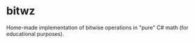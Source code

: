 # bitwz
Home-made implementation of bitwise operations in "pure" C# math (for educational purposes).
